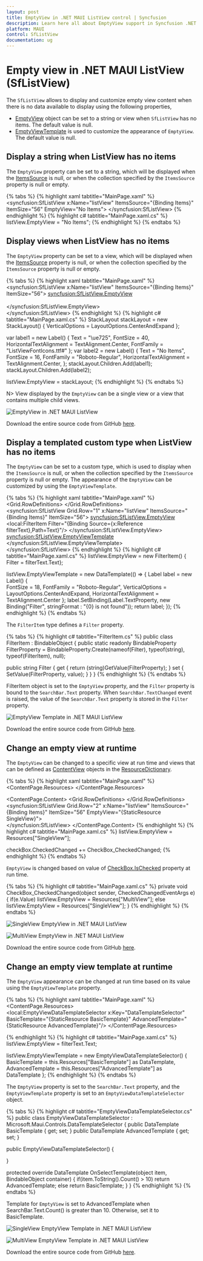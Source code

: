```yaml
---
layout: post
title: EmptyView in .NET MAUI ListView control | Syncfusion
description: Learn here all about EmptyView support in Syncfusion .NET MAUI ListView (SfListView) control and more.
platform: MAUI
control: SfListView
documentation: ug
---
```


# Empty view in .NET MAUI ListView (SfListView)

The `SfListView` allows to display and customize empty view content when there is no data available to display using the following properties,

 * [EmptyView](https://help.syncfusion.com/cr/maui/Syncfusion.Maui.ListView.SfListView.html#Syncfusion_Maui_ListView_SfListView_EmptyView) object can be set to a string or view when `SfListView` has no items. The default value is null.
 * [EmptyViewTemplate](https://help.syncfusion.com/cr/maui/Syncfusion.Maui.ListView.SfListView.html#Syncfusion_Maui_ListView_SfListView_EmptyViewTemplate) is used to customize the appearance of `EmptyView`. The default value is null.

## Display a string when ListView has no items

The `EmptyView` property can be set to a string, which will be displayed when the [ItemsSource](https://help.syncfusion.com/cr/maui/Syncfusion.Maui.ListView.SfListView.html#Syncfusion_Maui_ListView_SfListView_ItemsSource) is null, or when the collection specified by the `ItemsSource` property is null or empty.

{% tabs %}
{% highlight xaml tabtitle="MainPage.xaml" %}
<ContentPage xmlns:syncfusion="clr-namespace:Syncfusion.Maui.ListView;assembly=Syncfusion.Maui.ListView">
  <syncfusion:SfListView x:Name="listView"
                         ItemsSource="{Binding Items}"
                         ItemSize="56"
                         EmptyView="No Items">
  </syncfusion:SfListView>
</ContentPage>
{% endhighlight %}
{% highlight c# tabtitle="MainPage.xaml.cs" %}
listView.EmptyView = "No Items";
{% endhighlight %}
{% endtabs %}

## Display views when ListView has no items

The `EmptyView` property can be set to a view, which will be displayed when the [ItemsSource](https://help.syncfusion.com/cr/maui/Syncfusion.Maui.ListView.SfListView.html#Syncfusion_Maui_ListView_SfListView_ItemsSource) property is null, or when the collection specified by the `ItemsSource` property is null or empty.

{% tabs %}
{% highlight xaml tabtitle="MainPage.xaml" %}
<ContentPage xmlns:syncfusion="clr-namespace:Syncfusion.Maui.ListView;assembly=Syncfusion.Maui.ListView">
  <syncfusion:SfListView x:Name="listView"
                         ItemsSource="{Binding Items}"
                         ItemSize="56">
    <syncfusion:SfListView.EmptyView>
      <StackLayout VerticalOptions="CenterAndExpand" >
        <Label Text="&#xe725;" FontSize="40" HorizontalTextAlignment="Center"
                               FontFamily="{OnPlatform iOS=ListViewFontIcons, MacCatalyst=ListViewFontIcons, Android=ListViewFontIcons.ttf#, UWP=ListViewFontIcons.ttf#ListViewFontIcons}" />                      
        <Label Text="No Items" FontSize="16" FontFamily="Roboto-Regular" HorizontalTextAlignment="Center" />
      </StackLayout>                    
    </syncfusion:SfListView.EmptyView>                       
  </syncfusion:SfListView>
</ContentPage>
{% endhighlight %}
{% highlight c# tabtitle="MainPage.xaml.cs" %}
StackLayout stackLayout = new StackLayout() { VerticalOptions = LayoutOptions.CenterAndExpand };

var label1 = new Label()
{
  Text = "\ue725",
  FontSize = 40,
  HorizontalTextAlignment = TextAlignment.Center,
  FontFamily = "ListViewFontIcons.ttf#"
};
var label2 = new Label()
{
  Text = "No Items",
  FontSize = 16,
  FontFamily = "Roboto-Regular",
  HorizontalTextAlignment = TextAlignment.Center,
};
stackLayout.Children.Add(label1);
stackLayout.Children.Add(label2);

listView.EmptyView = stackLayout;
{% endhighlight %}
{% endtabs %}

N> View displayed by the `EmptyView` can be a single view or a view that contains multiple child views.

![EmptyView in .NET MAUI ListView](Images/emptyview/maui-listview-emptyview.jpg)

Download the entire source code from GitHub [here](https://github.com/SyncfusionExamples/how-to-display-a-view-when-.net-maui-listview-has-no-items).

## Display a templated custom type when ListView has no items

The `EmptyView` can be set to a custom type, which is used to display when the `ItemsSource` is null, or when the collection specified by the `ItemsSource` property is null or empty. The appearance of the `EmptyView` can be customized by using the `EmptyViewTemplate`.

{% tabs %}
{% highlight xaml tabtitle="MainPage.xaml" %}
<ContentPage xmlns:syncfusion="clr-namespace:Syncfusion.Maui.ListView;assembly=Syncfusion.Maui.ListView"
             xmlns:local="clr-namespace:EmptyViewTemplate">
  <Grid>
    <Grid.RowDefinitions>
      <RowDefinition Height="30"/>
      <RowDefinition Height="*" />
    </Grid.RowDefinitions>
    <SearchBar x:Name="filterText" 
               FontSize="16"                              
               Placeholder="Filter Inventory" TextChanged="SearchBar_TextChanged"/>                                                   
    <syncfusion:SfListView Grid.Row="1" x:Name="listView"
                           ItemsSource="{Binding Items}"
                           ItemSize="56">
      <syncfusion:SfListView.EmptyView>
        <local:FilterItem Filter="{Binding Source={x:Reference filterText},Path=Text}"/>
      </syncfusion:SfListView.EmptyView>
      <syncfusion:SfListView.EmptyViewTemplate>
        <DataTemplate>
          <Label Text="{Binding Filter,StringFormat='{0} is not found'}" HorizontalTextAlignment="Center"     
                 VerticalOptions="CenterAndExpand"
                 FontSize="18" FontFamily="Roboto-Regular"/>
        </DataTemplate>
      </syncfusion:SfListView.EmptyViewTemplate>                         
    </syncfusion:SfListView>
  </Grid>
</ContentPage>
{% endhighlight %}
{% highlight c# tabtitle="MainPage.xaml.cs" %}
listView.EmptyView = new FilterItem() { Filter = filterText.Text};

listView.EmptyViewTemplate = new DataTemplate(() =>
{
  Label label = new Label()
  {					
    FontSize = 18,
    FontFamily = "Roboto-Regular",
    VerticalOptions = LayoutOptions.CenterAndExpand,
    HorizontalTextAlignment = TextAlignment.Center
  };
  label.SetBinding(Label.TextProperty, new Binding("Filter", stringFormat : "{0} is not found"));
  return label;
});
{% endhighlight %}
{% endtabs %}

The `FilterItem` type defines a `Filter` property.

{% tabs %}
{% highlight c# tabtitle="FilterItem.cs" %}
public class FilterItem : BindableObject
{
  public static readonly BindableProperty FilterProperty = BindableProperty.Create(nameof(Filter), typeof(string), typeof(FilterItem), null);

  public string Filter
  {
      get { return (string)GetValue(FilterProperty); }
      set { SetValue(FilterProperty, value); }
  }
}
{% endhighlight %}
{% endtabs %}

FilterItem object is set to the `EmptyView` property, and the `Filter` property is bound to the `SearchBar.Text` property. When `SearchBar.TextChanged` event is raised, the value of the `SearchBar.Text` property is stored in the `Filter` property.  

![EmptyView Template in .NET MAUI ListView](Images/emptyview/maui-listview-emptyviewtemplate.jpg)

Download the entire source code from GitHub [here](https://github.com/SyncfusionExamples/how-to-customize-the-appearance-of-empty-view-using-empty-view-template-in-.net-maui-listview).

## Change an empty view at runtime

The `EmptyView` can be changed to a specific view at run time and views that can be defined as [ContentView](https://learn.microsoft.com/en-us/dotnet/api/microsoft.maui.controls.contentview?view=net-maui-7.0) objects in the [ResourceDictionary](https://learn.microsoft.com/en-us/dotnet/api/microsoft.maui.controls.resourcedictionary?view=net-maui-7.0).

{% tabs %}
{% highlight xaml tabtitle="MainPage.xaml" %}
<ContentPage xmlns:syncfusion="clr-namespace:Syncfusion.Maui.ListView;assembly=Syncfusion.Maui.ListView"
             xmlns:local="clr-namespace:EmptyViewDemo">
  <ContentPage.Resources>
    <ResourceDictionary>
      <ContentView x:Key="SingleView">
        <Label Text="No Items" FontSize="18" FontFamily="Roboto-Regular" 
               HorizontalTextAlignment="Center" VerticalOptions="CenterAndExpand"/>
      </ContentView>
      <ContentView x:Key="MultiView">
        <StackLayout VerticalOptions="CenterAndExpand">
          <Label Text="&#xe725;" FontSize="40"
                 FontFamily="{OnPlatform iOS=ListViewFontIcons, MacCatalyst=ListViewFontIcons, Android=ListViewFontIcons.ttf#, UWP=ListViewFontIcons.ttf#ListViewFontIcons}"
                 HorizontalTextAlignment="Center" />
          <Label TextColor="#666666" Text="No Items" FontSize="16" FontFamily="Roboto-Regular" HorizontalTextAlignment="Center" />
        </StackLayout>
      </ContentView>
    </ResourceDictionary>
  </ContentPage.Resources>

  <ContentPage.Content>
    <Grid>
      <Grid.RowDefinitions>
        <RowDefinition Height="30"/>
        <RowDefinition Height="30"/>
        <RowDefinition Height="*" />
      </Grid.RowDefinitions>
      <SearchBar x:Name="filterText" 
                 FontSize="16"                              
                 Placeholder="Filter Inventory" TextChanged="SearchBar_TextChanged"/> 
      <CheckBox Grid.Row="1" x:Name="checkBox" IsChecked="False" 
                             CheckedChanged="CheckBox_CheckedChanged"/>                                                  
      <syncfusion:SfListView Grid.Row="2" x:Name="listView"
                             ItemsSource="{Binding Items}"
                             ItemSize="56"
                             EmptyView="{StaticResource SingleView}">                   
      </syncfusion:SfListView>
    </Grid>
  </ContentPage.Content>
</ContentPage>
{% endhighlight %}
{% highlight c# tabtitle="MainPage.xaml.cs" %}
listView.EmptyView = Resources["SingleView"];

checkBox.CheckedChanged += CheckBox_CheckedChanged;
{% endhighlight %}
{% endtabs %}

`EmptyView` is changed based on value of [CheckBox.IsChecked](vhttps://learn.microsoft.com/en-us/dotnet/api/microsoft.maui.controls.checkbox.ischecked?view=net-maui-7.0) property at run time.

{% tabs %}
{% highlight c# tabtitle="MainPage.xaml.cs" %}
private void CheckBox_CheckedChanged(object sender, CheckedChangedEventArgs e)
{
  if(e.Value)
    listView.EmptyView = Resources["MultiView"];
  else
    listView.EmptyView = Resources["SingleView"];
}
{% endhighlight %}
{% endtabs %}

![SingleView EmptyView in .NET MAUI ListView](Images/emptyview/maui-listview-singleview-emptyview.jpg)

![MultiView EmptyView in .NET MAUI ListView](Images/emptyview/maui-listview-multiview-emptyview.jpg)

Download the entire source code from GitHub [here](https://github.com/SyncfusionExamples/how-to-change-empty-view-at-run-time-in-.net-maui-listview).

## Change an empty view template at runtime

The `EmptyView` appearance can be changed at run time based on its value using the `EmptyViewTemplate` property.

{% tabs %}
{% highlight xaml tabtitle="MainPage.xaml" %}
<ContentPage xmlns:syncfusion="clr-namespace:Syncfusion.Maui.ListView;assembly=Syncfusion.Maui.ListView"
             xmlns:local="clr-namespace:EmptyViewTemplate">
  <ContentPage.Resources>
    <ResourceDictionary>          
      <DataTemplate x:Key="BasicTemplate">
        <Label Text="{Binding .,StringFormat='{0} is not found'}" 
               HorizontalTextAlignment="Center" VerticalOptions="CenterAndExpand"
               FontSize="18" FontFamily="Roboto-Regular"/>
      </DataTemplate>
      <DataTemplate  x:Key="AdvancedTemplate">
        <StackLayout VerticalOptions="CenterAndExpand">
          <Label Text="&#xe725;" 
                 FontSize="40"
                 FontFamily="{OnPlatform iOS=ListViewFontIcons, MacCatalyst=ListViewFontIcons, Android=ListViewFontIcons.ttf#, UWP=ListViewFontIcons.ttf#ListViewFontIcons}"
                 HorizontalTextAlignment="Center"/>
          <Label Text="{Binding .,StringFormat='{0} is not found'}" 
                 FontSize="16" 
                 FontFamily="Roboto-Regular" 
                 HorizontalTextAlignment="Center"/>
        </StackLayout>
      </DataTemplate>
      <local:EmptyViewDataTemplateSelector x:Key="DataTemplateSelector" 
                                           BasicTemplate="{StaticResource BasicTemplate}" 
                                           AdvancedTemplate="{StaticResource AdvancedTemplate}"/>
    </ResourceDictionary>
  </ContentPage.Resources> 

  <Grid>
    <Grid.RowDefinitions>
      <RowDefinition Height="30"/>
      <RowDefinition Height="*" />
    </Grid.RowDefinitions>
    <SearchBar x:Name="filterText" 
               FontSize="16"                              
               Placeholder="Filter Inventory" TextChanged="SearchBar_TextChanged"/>                                                   
    <syncfusion:SfListView Grid.Row="1" x:Name="listView"
                           ItemsSource="{Binding Items}"
                           ItemSize="56"
                           EmptyView="{Binding Source={x:Reference filterText},Path=Text}"
                           EmptyViewTemplate="{StaticResource DataTemplateSelector}">                         
    </syncfusion:SfListView>
  </Grid>
</ContentPage>
{% endhighlight %}
{% highlight c# tabtitle="MainPage.xaml.cs" %}
listView.EmptyView = filterText.Text;

listView.EmptyViewTemplate = new EmptyViewDataTemplateSelector() { BasicTemplate = this.Resources["BasicTemplate"] as DataTemplate, AdvancedTemplate = this.Resources["AdvancedTemplate"] as DataTemplate };
{% endhighlight %}
{% endtabs %}

The `EmptyView` property is set to the `SearchBar.Text` property, and the `EmptyViewTemplate` property is set to an `EmptyViewDataTemplateSelector` object.

{% tabs %}
{% highlight c# tabtitle="EmptyViewDataTemplateSelector.cs" %}
public class EmptyViewDataTemplateSelector : Microsoft.Maui.Controls.DataTemplateSelector
{
  public DataTemplate BasicTemplate { get; set; }
  public DataTemplate AdvancedTemplate { get; set; }

  public EmptyViewDataTemplateSelector()
  {
    
  }

  protected override DataTemplate OnSelectTemplate(object item, BindableObject container)
  {
    if(item.ToString().Count() > 10)
        return AdvancedTemplate;
    else
        return BasicTemplate;
  }
}
{% endhighlight %}
{% endtabs %}

Template for `EmptyView` is set to AdvancedTemplate when SearchBar.Text.Count() is greater than 10. Otherwise, set it to BasicTemplate.

![SingleView EmptyView Template in .NET MAUI ListView](Images/emptyview/maui-listview-singleview-emptyview-template.jpg)

![MultiView EmptyView Template in .NET MAUI ListView](Images/emptyview/maui-listview-multiview-emptyview-template.jpg)

Download the entire source code from GitHub [here](https://github.com/SyncfusionExamples/how-to-change-empty-view-template-at-run-time-in-.net-maui-listview).